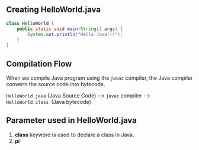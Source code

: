 ## Creating HelloWorld.java

```java
class HelloWorld {
	public static void main(String[] args) {
		System.out.println("Hello Java!!!");
	}
}
```

## Compilation Flow

When we compile Java program using the *`javac`* compiler, the Java compiler converts the source code into bytecode.

`HelloWorld.java` (Java Source Code) –> `javac` compiler –> `HelloWorld.class `(Java bytecode)

## Parameter used in HelloWorld.java

1. **class** keyword is used to declare a class in Java.
2. **pi**